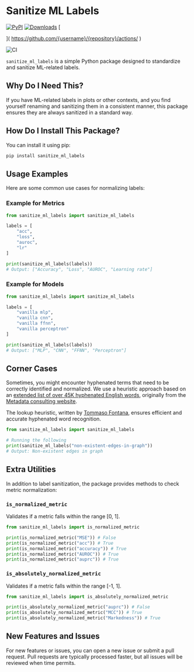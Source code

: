 # Sanitize ML Labels

[![PyPI](https://badge.fury.io/py/sanitize-ml-labels.svg)](https://badge.fury.io/py/sanitize-ml-labels)
[![Downloads](https://pepy.tech/badge/sanitize-ml-labels)](https://pepy.tech/badge/sanitize-ml-labels)
[
    
](
    https://github.com/{username}/{repository}/actions/
)

![CI](github.com/{user}/{repo}/actions/workflows/python.yml/badge.svg)

`sanitize_ml_labels` is a simple Python package designed to standardize and sanitize ML-related labels.

## Why Do I Need This?

If you have ML-related labels in plots or other contexts, and you find yourself renaming and sanitizing them in a consistent manner, this package ensures they are always sanitized in a standard way.

## How Do I Install This Package?

You can install it using pip:

```bash
pip install sanitize_ml_labels
```

## Usage Examples

Here are some common use cases for normalizing labels:

### Example for Metrics

```python
from sanitize_ml_labels import sanitize_ml_labels

labels = [
    "acc",
    "loss",
    "auroc",
    "lr"
]

print(sanitize_ml_labels(labels))
# Output: ["Accuracy", "Loss", "AUROC", "Learning rate"]
```

### Example for Models

```python
from sanitize_ml_labels import sanitize_ml_labels

labels = [
    "vanilla mlp",
    "vanilla cnn",
    "vanilla ffnn",
    "vanilla perceptron"
]

print(sanitize_ml_labels(labels))
# Output: ["MLP", "CNN", "FFNN", "Perceptron"]
```

## Corner Cases

Sometimes, you might encounter hyphenated terms that need to be correctly identified and normalized. We use a heuristic approach based on an [extended list of over 45K hyphenated English words](https://github.com/LucaCappelletti94/sanitize_ml_labels/blob/master/hyphenations.json.gz), originally from the [Metadata consulting website](https://metadataconsulting.blogspot.com/2019/07/An-extensive-massive-near-complete-list-of-all-English-Hyphenated-words.html).

The lookup heuristic, written by [Tommaso Fontana](https://github.com/zommiommy), ensures efficient and accurate hyphenated word recognition.

```python
from sanitize_ml_labels import sanitize_ml_labels

# Running the following
print(sanitize_ml_labels("non-existent-edges-in-graph"))
# Output: Non-existent edges in graph
```

## Extra Utilities

In addition to label sanitization, the package provides methods to check metric normalization:

### `is_normalized_metric`

Validates if a metric falls within the range [0, 1].

```python
from sanitize_ml_labels import is_normalized_metric

print(is_normalized_metric("MSE")) # False
print(is_normalized_metric("acc")) # True
print(is_normalized_metric("accuracy")) # True
print(is_normalized_metric("AUROC")) # True
print(is_normalized_metric("auprc")) # True
```

### `is_absolutely_normalized_metric`

Validates if a metric falls within the range [-1, 1].

```python
from sanitize_ml_labels import is_absolutely_normalized_metric

print(is_absolutely_normalized_metric("auprc")) # False
print(is_absolutely_normalized_metric("MCC")) # True
print(is_absolutely_normalized_metric("Markedness")) # True
```

## New Features and Issues

For new features or issues, you can open a new issue or submit a pull request. Pull requests are typically processed faster, but all issues will be reviewed when time permits.
